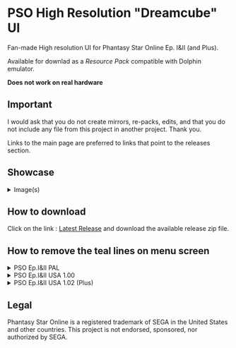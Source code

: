 # PSO High Resolution "Dreamcube" UI
Fan-made High resolution UI for Phantasy Star Online Ep. I&II (and Plus).

Available for downlad as a _Resource Pack_ compatible with Dolphin emulator.

__Does not work on real hardware__

## Important
I would ask that you do not create mirrors, re-packs, edits, and that you do not include any file from this project in another project. Thank you.

Links to the main page are preferred to links that point to the releases section.

## Showcase
<details>
  <summary>Image(s)</summary>
  
  ![Showcase A](showcase_a.png)
  ![Showcase B](showcase_b.png)
  
</details>

## How to download

Click on the link : [Latest Release](https://github.com/eleriaqueen/pso-highres-dreamcube-ui/releases/latest) and download the available release zip file.

## How to remove the teal lines on menu screen

<details>
  <summary>PSO Ep.I&II PAL</summary>
  
  ```
  Disable Specific Vert/Hori Teal Lines in Menu [Ralf and Fuzziqer]
  0424CA50 60000000
  0424CA8C 60000000
  ```
  
</details>
  
<details>
  <summary>PSO Ep.I&II USA 1.00</summary>
  
  ```
  Disable Specific Vert/Hori Teal Lines in Menu [Ralf] (may also work for v1.01)
  0424C090 60000000
  0424C0C8 60000000
  ```
  
</details>

<details>
  <summary>PSO Ep.I&II USA 1.02 (Plus)</summary>
  
  ```
  Disable Specific Vert/Hori Teal Lines in Menu [Ralf]
  0424D20C 60000000
  0424D244 60000000
  ```
  
</details>

## Legal
Phantasy Star Online is a registered trademark of SEGA in the United States and other countries.
This project is not endorsed, sponsored, nor authorized by SEGA.
